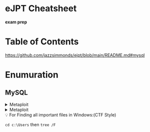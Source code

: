 # eJPT Cheatsheet

**exam prep**
# Table of Contents
https://github.com/jazzsimmonds/ejpt/blob/main/README.md#mysql

# Enumuration

## MySQL
<details>
<summary>Metaploit</summary>
    
    ```
    show databases;
    show tables;
    SELECT * FROM table;
    ```
</details>
<details>
<summary>Metaploit</summary>
    
    ```
    auxiliary/scanner/mysql/mysql_schemadump
    ```
</details>

<aside>
💡 For Finding all important files in Windows:(CTF Style)

`cd c:\Users` then
`tree /F`

</aside>
